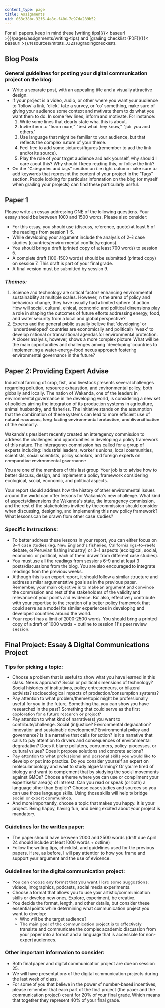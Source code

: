 ```yaml
---
content_type: page
title: Assignments
uid: 063c38bc-32f6-4a8c-f40d-7c97da289b52
---
```


For all papers, keep in mind these [writing tips]({{< baseurl >}}/pages/assignments/writing-tips) and [grading checklist (PDF)]({{< baseurl >}}/resources/mitsts_032s18gradingchecklist).

Blog Posts
----------

### General guidelines for posting your digital communication project on the blog:

*   Write a separate post, with an appealing title and a visually attractive design.
*   If your project is a video, audio, or other where you want your audience to 'follow' a link, 'click,' take a survey, or 'do' something, make sure of giving your audience some context and motivate them to do what you want them to do. In some few lines, inform and motivate. For instance:
    1.  Write some lines that clearly state what this is about.
    2.  Invite them to "learn more," "test what they know," "join you and others."
    3.  Use language that might be familiar to your audience, but that reflects the complex nature of your theme.
    4.  Feel free to add some pictures/figures (remember to add the link and/or its source).
    5.  Play the role of your target audience and ask yourself, why should I care about this? Why should I keep reading this, or follow the link?
*   On the "Categories and tags" section on the right column make sure to add keywords that represent the content of your project in the 'Tags" section. People looking for particular information on the blog (or myself when grading your projects) can find these particularly useful.

Paper 1
-------

Please write an essay addressing ONE of the following questions. Your essay should be between 1000 and 1500 words. Please also consider:

*   For this essay, you should use (discuss, reference, quote) at least 5 of the readings from session 1–5.
*   While developing your argument include the analysis of 2–3 case studies (countries/environmental conflicts/regions).
*   You should bring a draft (printed copy of at least 700 words) to session 6.
*   A complete draft (100-1500 words) should be submitted (printed copy) on session 7. This draft is part of your final grade.
*   A final version must be submitted by session 9.

### _Themes:_

1.  Science and technology are critical factors enhancing environmental sustainability at multiple scales. However, in the arena of policy and behavioral change, they have usually had a limited sphere of action. How will social, cultural, ethical, economic, and political dimensions play a role in shaping the outcomes of future efforts addressing energy, food, and water security from a local and global perspective?
2.  Experts and the general public usually believe that 'developing' or 'underdeveloped' countries are economically and politically 'weak' to develop national or transnational agendas for environmental protection. A closer analysis, however, shows a more complex picture. What will be the main opportunities and challenges among 'developing' countries to implementing a water-energy-food nexus approach fostering environmental governance in the future?

Paper 2: Providing Expert Advise
--------------------------------

Industrial farming of crop, fish, and livestock presents several challenges regarding pollution, resource exhaustion, and environmental policy, both globally and locally. The nation of Wakanda, one of the leaders in environmental governance in the developing world, is considering a new set of policies aiming the integration of its production systems in agriculture, animal husbandry, and fisheries. The initiative stands on the assumption that the combination of these systems can lead to more efficient use of natural resources, long-lasting environmental protection, and diversification of the economy.

Wakanda's president recently created an interagency commission to address the challenges and opportunities in developing a policy framework of this nature. The interagency commission has called for a group of experts including: industrial leaders, worker's unions, local communities, scientists, social scientists, policy scholars, and foreign experts on comparative environmental governance.

You are one of the members of this last group. Your job is to advise how to better discuss, design, and implement a policy framework considering ecological, social, economic, and political aspects.

Your report should address how the history of other environmental issues around the world can offer lessons for Wakanda's new challenge. What kind of aspects/dimensions the Wakanda's state, the interagency commission, and the rest of the stakeholders invited by the commission should consider when discussing, designing, and implementing this new policy framework? What lessons can be drawn from other case studies?

### Specific instructions:

*   To better address these lessons in your report, you can either focus on 3–4 case studies (eg. New England's fisheries, California rigs-to-reefs debate, or Peruvian fishing industry) or 3–4 aspects (ecological, social, economic, or political, each of them drawn from different case studies).
*   You must use all the readings from sessions 6–9 and at least 3 posts/discussions from the blog. You are also encouraged to integrate readings from the previous weeks.
*   Although this is an expert report, it should follow a similar structure and address similar argumentative goals as in the previous paper. Remember, your main objective is to make an argument and convince the commission and rest of the stakeholders of the validity and relevance of your points and evidence. But also, effectively contribute with your expertise to the creation of a better policy framework that could serve as a model for similar experiences in developing and developed countries around the world.
*   Your report has a limit of 2000-2500 words. You should bring a printed copy of a draft of 1000 words + outline to session 11's peer review session.

Final Project: Essay & Digital Communications Project
-----------------------------------------------------

### Tips for picking a topic:

*   Choose a problem that is useful to show what you have learned in this class. Nexus approach? Social or political dimensions of technology? Social histories of institutions, policy entrepreneurs, or bilateral activists? socioecological impacts of production/consumption systems?
*   Pay attention to what problem/theme/topic might be professionally useful for you in the future. Something that you can show you have researched in the past? Something that could serve as the first exploration for a future research or project?
*   Pay attention to what kind of narrative(s) you want to contribute/challenge. Social (in)justice? Environmental degradation? Innovation and sustainable development? Environmental policy and governance? Is it a narrative that calls for action? Is it a narrative that calls to pay attention to drivers and consequences of environmental degradation? Does it blame polluters, consumers, policy-processes, or cultural values? Does it propose solutions and concrete actions?
*   Pay attention to what professional and personal skills you would like to develop or put into practice. Do you consider yourself an expert on molecular biology and want to study algae farming? Or you're tired of biology and want to complement that by studying the social movements against GMOs? Choose a theme where you can use or compliment your expertise/or area(s) of interest. Can you read or speak (or both) a language other than English? Choose case studies and sources so you can use those language skills. Using those skills will help to bridge social or expert communities.
*   And more importantly, choose a topic that makes you happy. It is your project. Being happy, having fun, and being excited about your project is mandatory.

### Guidelines for the written paper:

*   The paper should have between 2000 and 2500 words (draft due April 24 should include at least 1000 words + outline) 
*   Follow the writing tips, checklist, and guidelines used for the previous papers. Here, as before, I will pay attention to how you frame and support your argument and the use of evidence.

### Guidelines for the digital communication project:

*   You can choose any format that you want. Here some suggestions: videos, infographics, podcasts, social media experiments.
*   Choose a format that allows you to use your artistic/communication skills or develop new ones. Explore, experiment, be creative.
*   You decide the format, length, and other details, but consider these essential points while determining what communication project you want to develop:
    *   Who will be the target audience?
    *   The main goal of the communication project is to effectively translate and communicate the complex academic discussion from your paper into a format and a language that is accessible for non-expert audiences.

### Other important information to consider:

*   Both final paper and digital communication project are due on session 25.
*   We will have presentations of the digital communication projects during the last week of class.
*   For some of you that believe in the power of number-based incentives, please remember that each part of the final project (the paper and the communication project) count for 20% of your final grade. Which means that together they represent 40% of your final grade.
